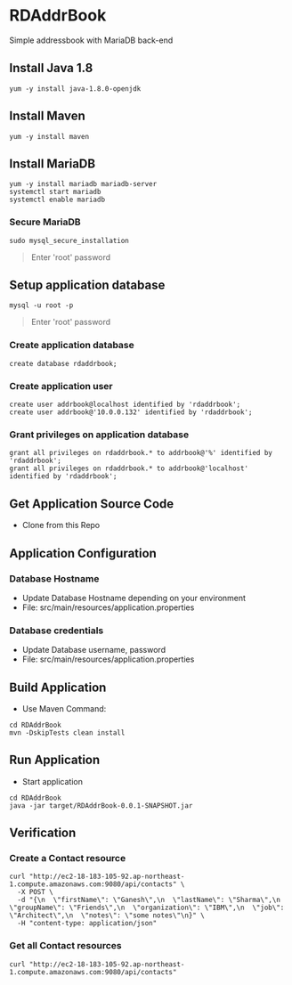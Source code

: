 # RDAddrBook
Simple addressbook with MariaDB back-end

## Install Java 1.8
```
yum -y install java-1.8.0-openjdk
```

## Install Maven
```
yum -y install maven
```

## Install MariaDB
```
yum -y install mariadb mariadb-server
systemctl start mariadb
systemctl enable mariadb
```

### Secure MariaDB
```
sudo mysql_secure_installation
```
> Enter 'root' password

## Setup application database
```
mysql -u root -p
```
> Enter 'root' password
### Create application database
```
create database rdaddrbook;
```
### Create application user
```
create user addrbook@localhost identified by 'rdaddrbook';
create user addrbook@'10.0.0.132' identified by 'rdaddrbook';
```
### Grant privileges on application database
```
grant all privileges on rdaddrbook.* to addrbook@'%' identified by 'rdaddrbook';
grant all privileges on rdaddrbook.* to addrbook@'localhost' identified by 'rdaddrbook';
```

## Get Application Source Code
- Clone from this Repo

## Application Configuration
### Database Hostname
- Update Database Hostname depending on your environment
- File: src/main/resources/application.properties
### Database credentials
- Update Database username, password
- File: src/main/resources/application.properties

## Build Application
- Use Maven Command:
```
cd RDAddrBook
mvn -DskipTests clean install
```

## Run Application
- Start application
```
cd RDAddrBook
java -jar target/RDAddrBook-0.0.1-SNAPSHOT.jar
```

## Verification
### Create a Contact resource
```
curl "http://ec2-18-183-105-92.ap-northeast-1.compute.amazonaws.com:9080/api/contacts" \
  -X POST \
  -d "{\n  \"firstName\": \"Ganesh\",\n  \"lastName\": \"Sharma\",\n  \"groupName\": \"Friends\",\n  \"organization\": \"IBM\",\n  \"job\": \"Architect\",\n  \"notes\": \"some notes\"\n}" \
  -H "content-type: application/json" 
```
### Get all Contact resources
```
curl "http://ec2-18-183-105-92.ap-northeast-1.compute.amazonaws.com:9080/api/contacts"
```

